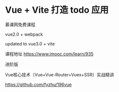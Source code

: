 ﻿# Vue + Vite 打造 todo 应用 


慕课网免费课程

vue2.0 + webpack  

updated to vue3.0 + vite 

课程地址
https://www.imooc.com/learn/935


进阶版

Vue核心技术（Vue+Vue-Router+Vuex+SSR）实战精讲

https://github.com/fyzhu/196vue

